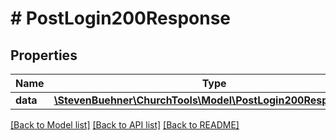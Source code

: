 # # PostLogin200Response

## Properties

Name | Type | Description | Notes
------------ | ------------- | ------------- | -------------
**data** | [**\StevenBuehner\ChurchTools\Model\PostLogin200ResponseData**](PostLogin200ResponseData.md) |  | [optional]

[[Back to Model list]](../../README.md#models) [[Back to API list]](../../README.md#endpoints) [[Back to README]](../../README.md)
